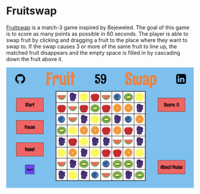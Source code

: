 # Fruitswap

[Fruitswap](https://jeffreyfan93.github.io/Fruitswap/) is a match-3
game inspired by Bejeweled. The goal of this game is to score as many
points as possible in 60 seconds. The player is able to swap fruit by
clicking and dragging a fruit to the place where they want to swap to.
If the swap causes 3 or more of the same fruit to line up, the matched
fruit disappears and the empty space is filled in by cascading down the
fruit above it.

![fruitswap-demo](./lib/images/fruitswap_demo.gif)
